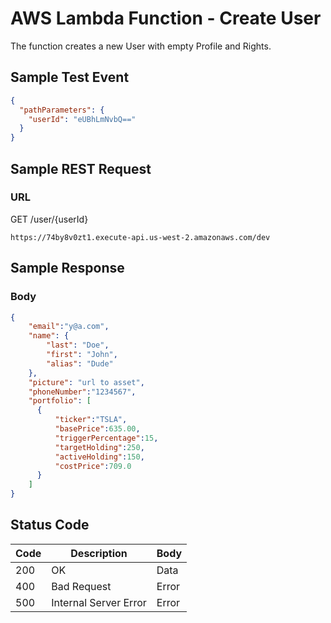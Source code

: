 # AWS Lambda Function - Create User
The function creates a new User with empty Profile and Rights.

## Sample Test Event
```json
{
  "pathParameters": {
    "userId": "eUBhLmNvbQ=="
  }
}
```

## Sample REST Request
### URL
GET /user/{userId}
```
https://74by8v0zt1.execute-api.us-west-2.amazonaws.com/dev
```

## Sample Response
### Body
```json
{
    "email":"y@a.com",
    "name": {
        "last": "Doe",
        "first": "John",
        "alias": "Dude"
    },
    "picture": "url to asset",
    "phoneNumber":"1234567",
    "portfolio": [
      {
          "ticker":"TSLA",
          "basePrice":635.00, 
          "triggerPercentage":15, 
          "targetHolding":250, 
          "activeHolding":150, 
          "costPrice":709.0
      }
    ]
}
```
## Status Code
Code | Description | Body
------------ | ------------- | -----------
200 | OK | Data
400 | Bad Request | Error
500 | Internal Server Error |Error